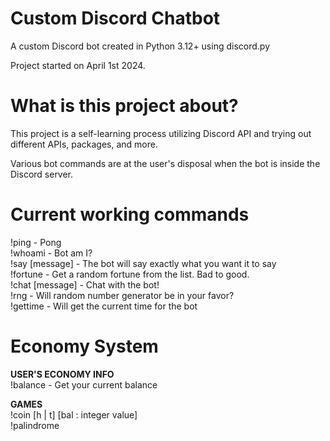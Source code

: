 # Custom Discord Chatbot
 A custom Discord bot created in Python 3.12+ using discord.py <br/>
 
 Project started on April 1st 2024. <br/>

# What is this project about?
 This project is a self-learning process utilizing Discord API and trying out different
 APIs, packages, and more. <br/>
 
 Various bot commands are at the user's disposal when the bot is inside the Discord
 server. <br/>
 
# Current working commands
 !ping - Pong <br/>
 !whoami - Bot am I? <br/>
 !say [message] - The bot will say exactly what you want it to say <br/>
 !fortune - Get a random fortune from the list. Bad to good. <br/>
 !chat [message] - Chat with the bot! <br/>
 !rng - Will random number generator be in your favor? <br/>
 !gettime - Will get the current time for the bot <br/>

# Economy System
 **USER'S ECONOMY INFO** <br/>
 !balance - Get your current balance

 **GAMES** <br/>
 !coin [h | t] [bal : integer value] <br/>
 !palindrome <br>
 